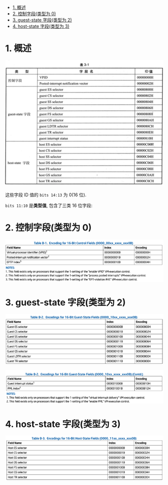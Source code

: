 
<!-- @import "[TOC]" {cmd="toc" depthFrom=1 depthTo=6 orderedList=false} -->

<!-- code_chunk_output -->

- [1. 概述](#1-概述)
- [2. 控制字段(类型为 0)](#2-控制字段类型为-0)
- [3. guest-state 字段(类型为 2)](#3-guest-state-字段类型为-2)
- [4. host-state 字段(类型为 3)](#4-host-state-字段类型为-3)

<!-- /code_chunk_output -->

# 1. 概述

![2020-02-25-21-07-49.png](./images/2020-02-25-21-07-49.png)

这些字段 ID 值的 `bits 14:13` 为 0(16 位).

`bits 11:10` 是**类型值**, 包含了三类 16 位字段:

# 2. 控制字段(类型为 0)

![2021-04-08-18-39-35.png](./images/2021-04-08-18-39-35.png)

# 3. guest-state 字段(类型为 2)

![2021-04-08-18-40-26.png](./images/2021-04-08-18-40-26.png)

![2021-04-08-18-40-40.png](./images/2021-04-08-18-40-40.png)

# 4. host-state 字段(类型为 3)

![2021-04-08-18-40-59.png](./images/2021-04-08-18-40-59.png)

